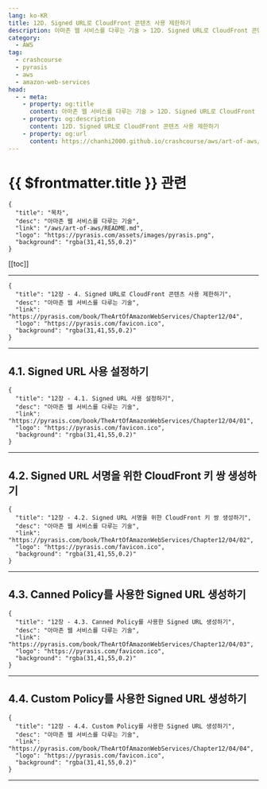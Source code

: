 ```yaml
---
lang: ko-KR
title: 12D. Signed URL로 CloudFront 콘텐츠 사용 제한하기
description: 아마존 웹 서비스를 다루는 기술 > 12D. Signed URL로 CloudFront 콘텐츠 사용 제한하기
category:
  - AWS
tag: 
  - crashcourse
  - pyrasis
  - aws 
  - amazon-web-services
head:
  - - meta:
    - property: og:title
      content: 아마존 웹 서비스를 다루는 기술 > 12D. Signed URL로 CloudFront 콘텐츠 사용 제한하기
    - property: og:description
      content: 12D. Signed URL로 CloudFront 콘텐츠 사용 제한하기
    - property: og:url
      content: https://chanhi2000.github.io/crashcourse/aws/art-of-aws/12D.html
---
```


# {{ $frontmatter.title }} 관련

```component VPCard
{
  "title": "목차",
  "desc": "아마존 웹 서비스를 다루는 기술",
  "link": "/aws/art-of-aws/README.md",
  "logo": "https://pyrasis.com/assets/images/pyrasis.png",
  "background": "rgba(31,41,55,0.2)"
}
```

[[toc]]

---

```component VPCard
{
  "title": "12장 - 4. Signed URL로 CloudFront 콘텐츠 사용 제한하기",
  "desc": "아마존 웹 서비스를 다루는 기술",
  "link": "https://pyrasis.com/book/TheArtOfAmazonWebServices/Chapter12/04",
  "logo": "https://pyrasis.com/favicon.ico",
  "background": "rgba(31,41,55,0.2)"
}
```

---

## 4.1. Signed URL 사용 설정하기

```component VPCard
{
  "title": "12장 - 4.1. Signed URL 사용 설정하기",
  "desc": "아마존 웹 서비스를 다루는 기술",
  "link": "https://pyrasis.com/book/TheArtOfAmazonWebServices/Chapter12/04/01",
  "logo": "https://pyrasis.com/favicon.ico",
  "background": "rgba(31,41,55,0.2)"
}
```

---

## 4.2. Signed URL 서명을 위한 CloudFront 키 쌍 생성하기

```component VPCard
{
  "title": "12장 - 4.2. Signed URL 서명을 위한 CloudFront 키 쌍 생성하기",
  "desc": "아마존 웹 서비스를 다루는 기술",
  "link": "https://pyrasis.com/book/TheArtOfAmazonWebServices/Chapter12/04/02",
  "logo": "https://pyrasis.com/favicon.ico",
  "background": "rgba(31,41,55,0.2)"
}
```

---

## 4.3. Canned Policy를 사용한 Signed URL 생성하기

```component VPCard
{
  "title": "12장 - 4.3. Canned Policy를 사용한 Signed URL 생성하기",
  "desc": "아마존 웹 서비스를 다루는 기술",
  "link": "https://pyrasis.com/book/TheArtOfAmazonWebServices/Chapter12/04/03",
  "logo": "https://pyrasis.com/favicon.ico",
  "background": "rgba(31,41,55,0.2)"
}
```

---

## 4.4. Custom Policy를 사용한 Signed URL 생성하기

```component VPCard
{
  "title": "12장 - 4.4. Custom Policy를 사용한 Signed URL 생성하기",
  "desc": "아마존 웹 서비스를 다루는 기술",
  "link": "https://pyrasis.com/book/TheArtOfAmazonWebServices/Chapter12/04/04",
  "logo": "https://pyrasis.com/favicon.ico",
  "background": "rgba(31,41,55,0.2)"
}
```

---
